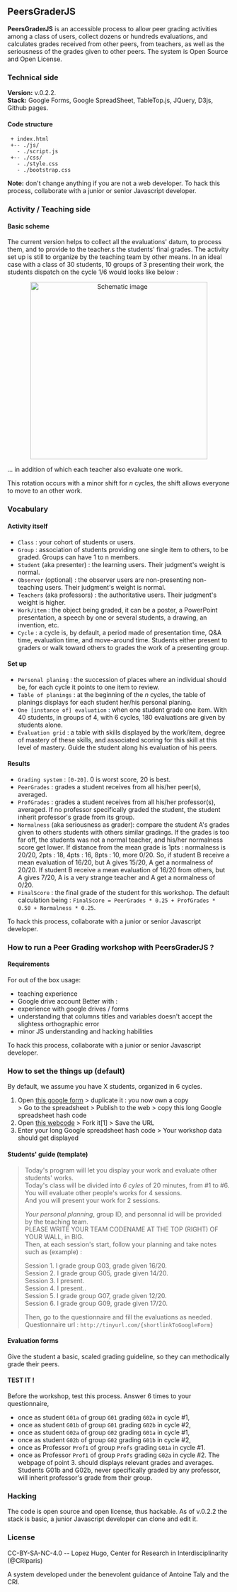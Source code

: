PeersGraderJS
------------
**PeersGraderJS** is an accessible process to allow peer grading activities among a class of users, collect dozens or hundreds evaluations, and calculates grades received from other peers, from teachers, as well as the seriousness of the grades given to other peers. The system is Open Source and Open License.

### Technical side
**Version:** v.0.2.2.<br>
**Stack:** Google Forms, Google SpreadSheet, TableTop.js, JQuery, D3js, Github pages.

#### Code structure
```
 + index.html
 +-- ./js/
   - ./script.js
 +-- ./css/
   - ./style.css
   - ./bootstrap.css
```

**Note:** don't change anything if you are not a web developer.
To hack this process, collaborate with a junior or senior Javascript developer.

### Activity / Teaching side
#### Basic scheme
The current version helps to collect all the evaluations' datum, to process them, and to provide to the teacher.s the students' final grades. The activity set up is still to organize by the teaching team by other means. In an ideal case with a class of 30 students, 10 groups of 3 presenting their work, the students dispatch on the cycle 1/6 would looks like below :
<p align="center">
  <img width="400px" src="https://github.com/CyberCRI/PeersGraderJS/blob/master/img/PeerGraderJS-Class10-ani-900px-legend.gif?raw=true" alt="Schematic image"/>
</p>

... in addition of which each teacher also evaluate one work.

This rotation occurs with a minor shift for *n* cycles, the shift allows everyone to move to an other work.

### Vocabulary
#### Activity itself
* `Class` : your cohort of students or users.
* `Group` : association of students providing one single item to others, to be graded. Groups can have 1 to n members.
* `Student` (aka presenter) : the learning users. Their judgment's weight is normal.
* `Observer` (optional) : the observer users are non-presenting non-teaching users. Their judgment's weight is normal.
* `Teachers` (aka professors) : the authoritative users. Their judgment's weight is higher.
* `Work/item` : the object being graded, it can be a poster, a PowerPoint presentation, a speech by one or several students, a drawing, an invention, etc.
* `Cycle` : a cycle is, by default, a period made of presentation time, Q&A time, evaluation time, and move-around time. Students either present to graders or walk toward others to grades the work of a presenting group.

#### Set up
* `Personal planing` : the succession of places where an individual should be, for each cycle it points to one item to review.
* `Table of planings` : at the beginning of the *n* cycles, the table of planings displays for each student her/his personal planing.
* `One [instance of] evaluation` : when one student grade one item. With 40 students, in groups of 4, with 6 cycles, 180 evaluations are given by students alone.
* `Evaluation grid` : a table with skills displayed by the work/item, degree of mastery of these skills, and associated scoring for this skill at this level of mastery. Guide the student along his evaluation of his peers.

#### Results
* `Grading system` : `[0-20]`. 0 is worst score, 20 is best.
* `PeerGrades` : grades a student receives from all his/her peer(s), averaged.
* `ProfGrades` : grades a student receives from all his/her professor(s), averaged. If no professor specifically graded the student, the student inherit professor's grade from its group.
* `Normalness` (aka seriousness as grader): compare the student A's grades given to others students with others similar gradings. If the grades is too far off, the students was not a normal teacher, and his/her normalness score get lower. If distance from the mean grade is 1pts : normalness is 20/20, 2pts : 18, 4pts : 16, 8pts : 10, more 0/20. So, if student B receive a mean evaluation of 16/20, but A gives 15/20, A get a normalness of 20/20. If student B receive a mean evaluation of 16/20 from others, but A gives 7/20, A is a very strange teacher and A get a normalness of 0/20.
* `FinalScore` : the final grade of the student for this workshop. The default calculation being : `FinalScore = PeerGrades * 0.25 + ProfGrades * 0.50 + Normalness * 0.25`.

To hack this process, collaborate with a junior or senior Javascript developer.

### How to run a Peer Grading workshop with PeersGraderJS ?
#### Requirements
For out of the box usage:
* teaching experience
* Google drive account
Better with :
* experience with google drives / forms
* understanding that columns titles and variables doesn't accept the slightess orthographic error
* minor JS understanding and hacking habilities

To hack this process, collaborate with a junior or senior Javascript developer.

### How to set the things up (default)
By default, we assume you have X students, organized in 6 cycles.

1. Open [this google form](http://tinyurl.com/biomedpeers ) > duplicate it : you now own a copy<br>> Go to the spreadsheet > Publish to the web > copy this long Google spreadsheet hash code
3. Open [this webcode](https://cybercri.github.io/PeersGraderJS/) > Fork it[1] > Save the URL
4. Enter your long Google spreadsheet hash code > Your workshop data should get displayed

#### Students' guide (template)

> Today's program will let you display your work and evaluate other students' works.<br>
> Today's class will be divided into *6 cyles* of 20 minutes, from #1 to #6.<br>
> You will evaluate other people's works for 4 sessions.<br>
> And you will present your work for 2 sessions.
>
> *Your personal planning*, group ID, and personnal id will be provided by the teaching team.<br>
> PLEASE WRITE YOUR TEAM CODENAME AT THE TOP (RIGHT) OF YOUR WALL, in BIG.<br>
> Then, at each session's start, follow your planning and take notes such as (example) :
>
> Session 1. I grade group G03, grade given 16/20.<br>
> Session 2. I grade group G05, grade given 14/20.<br>
> Session 3. I present.<br>
> Session 4. I present..<br>
> Session 5. I grade group G07, grade given 12/20.<br>
> Session 6. I grade group G09, grade given 17/20.
>
> Then, go to the questionnaire and fill the evaluations as needed.<br>
> Questionnaire url :  ```http://tinyurl.com/{shortlinkToGoogleForm}```

#### Evaluation forms
Give the student a basic, scaled grading guideline, so they can methodically grade their peers.

#### TEST IT !
Before the workshop, test this process. Answer 6 times to your questionnaire,
* once as student `G01a` of group `G01` grading `G02a` in cycle #1,
* once as student `G01b` of group `G01` grading `G02b` in cycle #2,
* once as student `G02a` of group `G02` grading `G01a` in cycle #1,
* once as student `G02b` of group `G02` grading `G01b` in cycle #2,
* once as Professor `Prof1` of group `Profs` grading `G01a` in cycle #1.
* once as Professor `Prof1` of group `Profs` grading `G02a` in cycle #2.
 The webpage of point 3. should displays relevant grades and averages.
 Students G01b and G02b, never specifically graded by any professor, will inherit professor's grade from their group.

### Hacking
The code is open source and open license, thus hackable. As of v.0.2.2 the stack is basic, a junior Javascript developer can clone and edit it.

### License
CC-BY-SA-NC-4.0 -- Lopez Hugo, Center for Research in Interdisciplinarity (@CRIparis)

A system developed under the benevolent guidance of Antoine Taly and the CRI.

<!--
A [Pen](http://codepen.io/hugolpz/pen/BpLPQb) by [Lopez Hugo](http://codepen.io/hugolpz) on [CodePen](http://codepen.io/).
[License](http://codepen.io/hugolpz/pen/BpLPQb/license). -->
